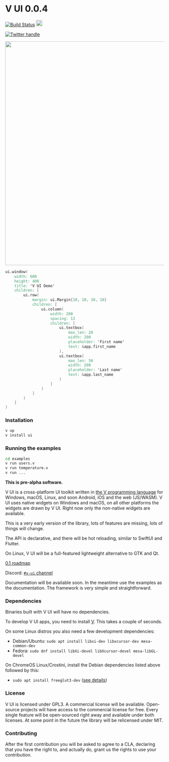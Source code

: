 # V UI 0.0.4

[![Build Status](https://github.com/vlang/ui/workflows/CI/badge.svg)](https://github.com/vlang/ui/commits/master)
<a href='https://patreon.com/vlang'><img src='https://img.shields.io/endpoint.svg?url=https%3A%2F%2Fshieldsio-patreon.vercel.app%2Fapi%3Fusername%3Dvlang%26type%3Dpledges' height='20'></a>

[![Twitter handle][]][twitter badge]

<a href='https://github.com/vlang/ui/blob/master/examples/users.v'>
<img src='https://raw.githubusercontent.com/vlang/ui/c2f802a137b5171dade1d5fdc364cd92d34e3ca7/examples/users/screenshot.png' width=712>
</a>


```v
ui.window(
    width: 600
    height: 400
    title: 'V UI Demo'
    children: [
		ui.row(
			margin: ui.Margin{10, 10, 10, 10}
			children: [
				ui.column(
					width: 200
					spacing: 13
					children: [
						ui.textbox(
							max_len: 20
							width: 200
							placeholder: 'First name'
							text: &app.first_name
						),
						ui.textbox(
							max_len: 50
							width: 200
							placeholder: 'Last name'
							text: &app.last_name
						)
					]
				)
			]
		)
	]
)
````

### Installation

```bash
v up
v install ui
```

### Running the examples

```bash
cd examples
v run users.v
v run temperature.v
v run ...
```

**This is pre-alpha software.**

V UI is a cross-platform UI toolkit written in [the V programming language](https://github.com/vlang/v)
for Windows, macOS, Linux, and soon Android, iOS and the web (JS/WASM). V UI
uses native widgets on Windows and macOS, on all other platforms the widgets
are drawn by V UI. Right now only the non-native widgets are available.

This is a very early version of the library, lots of features are missing, lots of things will change.

The API is declarative, and there will be hot reloading, similar to SwiftUI and Flutter.

On Linux, V UI will be a full-featured lightweight alternative to GTK and Qt.

[0.1 roadmap](https://github.com/vlang/ui/issues/31)

Discord: [`#v-ui` channel](https://discord.gg/vlang)

Documentation will be available soon. In the meantime use the examples as the documentation. The framework is very simple and straightforward.

### Dependencies

Binaries built with V UI will have no dependencies.

To develop V UI apps, you need to install [V](https://github.com/vlang/v#installing-v-from-source). This takes a couple of seconds.

On some Linux distros you also need a few development dependencies:
- Debian/Ubuntu: `sudo apt install libxi-dev libxcursor-dev mesa-common-dev`
- Fedora: `sudo dnf install libXi-devel libXcursor-devel mesa-libGL-devel`

On ChromeOS Linux/Crostini, install the Debian dependencies listed above followed by this:
- `sudo apt install freeglut3-dev` ([see details](https://github.com/vlang/ui/issues/316))

### License

V UI is licensed under GPL3. A commercial license will be available.
Open-source projects will have access to the commercial license for free. Every
single feature will be open-sourced right away and available under both
licenses. At some point in the future the library will be relicensed under MIT.

### Contributing

After the first contribution you will be asked to agree to a CLA, declaring that you have the right to, and actually do, grant us the rights to use your contribution.

[twitter handle]: https://img.shields.io/twitter/follow/v_language.svg?style=social&label=Follow
[twitter badge]: https://twitter.com/v_language
